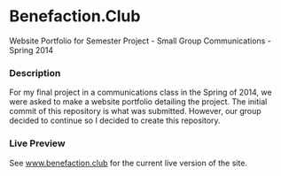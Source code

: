 Benefaction.Club
================

Website Portfolio for Semester Project - Small Group Communications - Spring 2014

### Description
For my final project in a communications class in the Spring of 2014, we were asked to make a website portfolio detailing the project. The initial commit of this repository is what was submitted. However, our group decided to continue so I decided to create this repository.

### Live Preview

See www.benefaction.club for the current live version of the site. 
